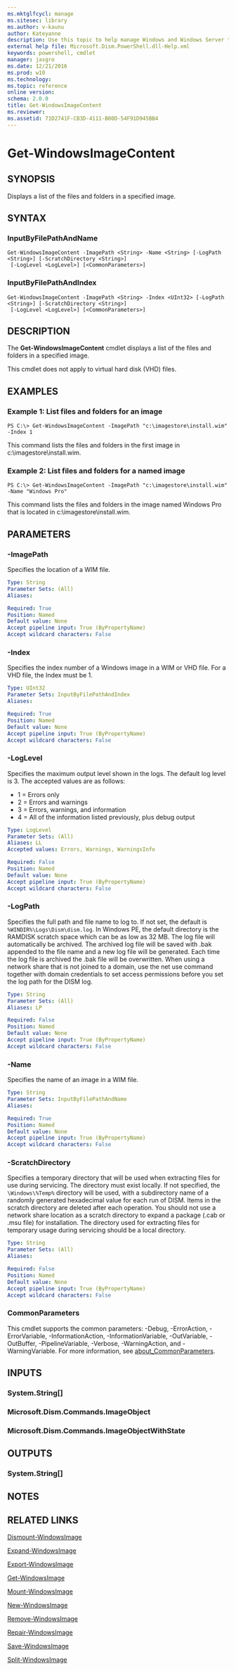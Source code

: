 ```yaml
---
ms.mktglfcycl: manage
ms.sitesec: library
ms.author: v-kaunu
author: Kateyanne
description: Use this topic to help manage Windows and Windows Server technologies with Windows PowerShell.
external help file: Microsoft.Dism.PowerShell.dll-Help.xml
keywords: powershell, cmdlet
manager: jasgro
ms.date: 12/21/2016
ms.prod: w10
ms.technology: 
ms.topic: reference
online version: 
schema: 2.0.0
title: Get-WindowsImageContent
ms.reviewer:
ms.assetid: 71D2741F-CB3D-4111-B00D-54F91D945BB4
---
```


# Get-WindowsImageContent

## SYNOPSIS
Displays a list of the files and folders in a specified image.

## SYNTAX

### InputByFilePathAndName
```
Get-WindowsImageContent -ImagePath <String> -Name <String> [-LogPath <String>] [-ScratchDirectory <String>]
 [-LogLevel <LogLevel>] [<CommonParameters>]
```

### InputByFilePathAndIndex
```
Get-WindowsImageContent -ImagePath <String> -Index <UInt32> [-LogPath <String>] [-ScratchDirectory <String>]
 [-LogLevel <LogLevel>] [<CommonParameters>]
```

## DESCRIPTION
The **Get-WindowsImageContent** cmdlet displays a list of the files and folders in a specified image.

This cmdlet does not apply to virtual hard disk (VHD) files.

## EXAMPLES

### Example 1: List files and folders for an image
```
PS C:\> Get-WindowsImageContent -ImagePath "c:\imagestore\install.wim" -Index 1
```

This command lists the files and folders in the first image in c:\imagestore\install.wim.

### Example 2: List files and folders for a named image
```
PS C:\> Get-WindowsImageContent -ImagePath "c:\imagestore\install.wim" -Name "Windows Pro"
```

This command lists the files and folders in the image named Windows Pro that is located in c:\imagestore\install.wim.

## PARAMETERS

### -ImagePath
Specifies the location of a WIM file.

```yaml
Type: String
Parameter Sets: (All)
Aliases: 

Required: True
Position: Named
Default value: None
Accept pipeline input: True (ByPropertyName)
Accept wildcard characters: False
```

### -Index
Specifies the index number of a Windows image in a WIM or VHD file.
For a VHD file, the Index must be 1.

```yaml
Type: UInt32
Parameter Sets: InputByFilePathAndIndex
Aliases: 

Required: True
Position: Named
Default value: None
Accept pipeline input: True (ByPropertyName)
Accept wildcard characters: False
```

### -LogLevel
Specifies the maximum output level shown in the logs.
The default log level is 3.
The accepted values are as follows:
- 1 = Errors only
- 2 = Errors and warnings
- 3 = Errors, warnings, and information
- 4 = All of the information listed previously, plus debug output

```yaml
Type: LogLevel
Parameter Sets: (All)
Aliases: LL
Accepted values: Errors, Warnings, WarningsInfo

Required: False
Position: Named
Default value: None
Accept pipeline input: True (ByPropertyName)
Accept wildcard characters: False
```

### -LogPath
Specifies the full path and file name to log to.
If not set, the default is `%WINDIR%\Logs\Dism\dism.log`.
In Windows PE, the default directory is the RAMDISK scratch space which can be as low as 32 MB.
The log file will automatically be archived.
The archived log file will be saved with .bak appended to the file name and a new log file will be generated.
Each time the log file is archived the .bak file will be overwritten. 
When using a network share that is not joined to a domain, use the net use command together with domain credentials to set access permissions before you set the log path for the DISM log.

```yaml
Type: String
Parameter Sets: (All)
Aliases: LP

Required: False
Position: Named
Default value: None
Accept pipeline input: True (ByPropertyName)
Accept wildcard characters: False
```

### -Name
Specifies the name of an image in a WIM file.

```yaml
Type: String
Parameter Sets: InputByFilePathAndName
Aliases: 

Required: True
Position: Named
Default value: None
Accept pipeline input: True (ByPropertyName)
Accept wildcard characters: False
```

### -ScratchDirectory
Specifies a temporary directory that will be used when extracting files for use during servicing.
The directory must exist locally.
If not specified, the `\Windows\%Temp%` directory will be used, with a subdirectory name of a randomly generated hexadecimal value for each run of DISM.
Items in the scratch directory are deleted after each operation. 
You should not use a network share location as a scratch directory to expand a package (.cab or .msu file) for installation.
The directory used for extracting files for temporary usage during servicing should be a local directory.

```yaml
Type: String
Parameter Sets: (All)
Aliases: 

Required: False
Position: Named
Default value: None
Accept pipeline input: True (ByPropertyName)
Accept wildcard characters: False
```

### CommonParameters
This cmdlet supports the common parameters: -Debug, -ErrorAction, -ErrorVariable, -InformationAction, -InformationVariable, -OutVariable, -OutBuffer, -PipelineVariable, -Verbose, -WarningAction, and -WarningVariable. For more information, see [about_CommonParameters](https://go.microsoft.com/fwlink/?LinkID=113216).

## INPUTS

### System.String[]

### Microsoft.Dism.Commands.ImageObject

### Microsoft.Dism.Commands.ImageObjectWithState

## OUTPUTS

### System.String[]

## NOTES

## RELATED LINKS

[Dismount-WindowsImage](./Dismount-WindowsImage.md)

[Expand-WindowsImage](./Expand-WindowsImage.md)

[Export-WindowsImage](./Export-WindowsImage.md)

[Get-WindowsImage](./Get-WindowsImage.md)

[Mount-WindowsImage](./Mount-WindowsImage.md)

[New-WindowsImage](./New-WindowsImage.md)

[Remove-WindowsImage](./Remove-WindowsImage.md)

[Repair-WindowsImage](./Repair-WindowsImage.md)

[Save-WindowsImage](./Save-WindowsImage.md)

[Split-WindowsImage](./Split-WindowsImage.md)

